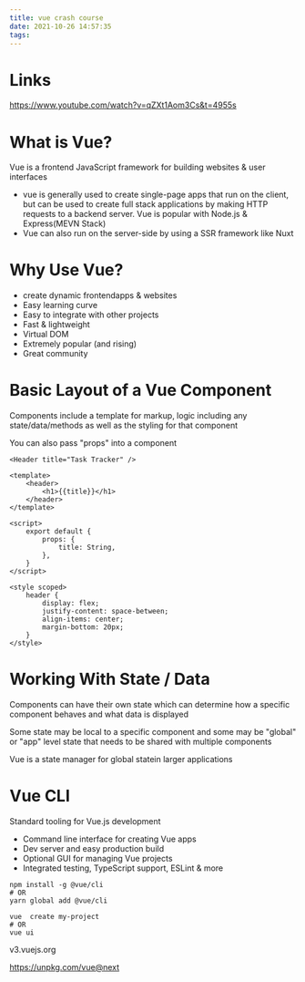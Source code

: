 ```yaml
---
title: vue crash course
date: 2021-10-26 14:57:35
tags:
---
```

# Links
https://www.youtube.com/watch?v=qZXt1Aom3Cs&t=4955s
# What is Vue?
Vue is a frontend JavaScript framework for building websites & user interfaces

- vue is generally used to create single-page apps that run on the client, but can be used to create full stack applications by making HTTP requests to a backend server. Vue is popular with Node.js & Express(MEVN Stack)
- Vue can also run on the server-side by using a SSR framework like Nuxt

# Why Use Vue?

- create dynamic frontendapps & websites
- Easy learning curve
- Easy to integrate with other projects
- Fast & lightweight
- Virtual DOM
- Extremely popular (and rising)
- Great community

# Basic Layout of a Vue Component
Components include a template for markup, logic including any state/data/methods as well as the styling for that component

You can also pass "props" into a component

```<Header title="Task Tracker" />```

```
<template>
    <header>
        <h1>{{title}}</h1>
    </header>
</template>

<script>
    export default {
        props: {
            title: String,
        },
    }
</script>

<style scoped>
    header {
        display: flex;
        justify-content: space-between;
        align-items: center;
        margin-bottom: 20px;
    }
</style>
```

# Working With State / Data
Components can have their own state which can determine how a specific component behaves and what data is displayed

Some state may be local to a specific component and some may be "global" or "app" level state that needs to be shared with multiple components

Vue is a state manager for global statein larger applications

# Vue CLI
Standard tooling for Vue.js development

- Command line interface for creating Vue apps
- Dev server and easy production build
- Optional GUI for managing Vue projects
- Integrated testing, TypeScript support, ESLint & more
```
npm install -g @vue/cli
# OR
yarn global add @vue/cli
```
```
vue  create my-project
# OR
vue ui
```

v3.vuejs.org

https://unpkg.com/vue@next


